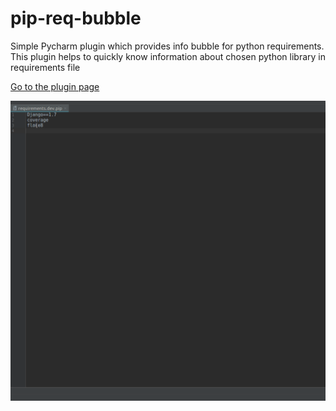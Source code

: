 # pip-req-bubble
Simple Pycharm plugin which provides info bubble for python requirements.
This plugin helps to quickly know information about chosen python library in requirements file

[Go to the plugin page](https://plugins.jetbrains.com/plugin/10506-info-bubble-for-python-requirements)

![alt text](screeencast.gif)